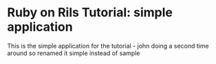 # Ruby on Rils Tutorial: simple application

This is the simple application for the tutorial - john doing a second time around so renamed it simple instead of sample
